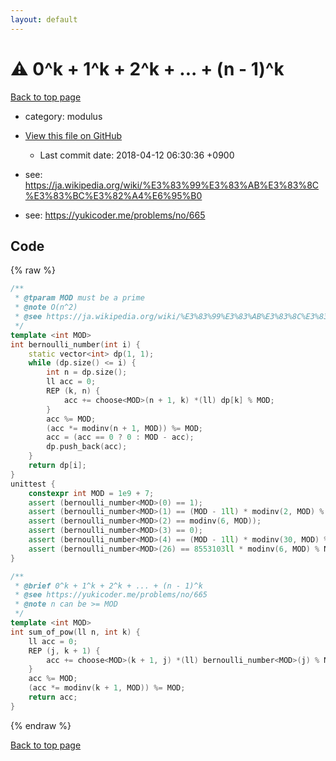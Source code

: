 ```yaml
---
layout: default
---
```


<!-- mathjax config similar to math.stackexchange -->
<script type="text/javascript" async
  src="https://cdnjs.cloudflare.com/ajax/libs/mathjax/2.7.5/MathJax.js?config=TeX-MML-AM_CHTML">
</script>
<script type="text/x-mathjax-config">
  MathJax.Hub.Config({
    TeX: { equationNumbers: { autoNumber: "AMS" }},
    tex2jax: {
      inlineMath: [ ['$','$'] ],
      processEscapes: true
    },
    "HTML-CSS": { matchFontHeight: false },
    displayAlign: "left",
    displayIndent: "2em"
  });
</script>

<script type="text/javascript" src="https://cdnjs.cloudflare.com/ajax/libs/jquery/3.4.1/jquery.min.js"></script>
<script src="https://cdn.jsdelivr.net/npm/jquery-balloon-js@1.1.2/jquery.balloon.min.js" integrity="sha256-ZEYs9VrgAeNuPvs15E39OsyOJaIkXEEt10fzxJ20+2I=" crossorigin="anonymous"></script>
<script type="text/javascript" src="../../assets/js/copy-button.js"></script>
<link rel="stylesheet" href="../../assets/css/copy-button.css" />


# :warning: 0^k + 1^k + 2^k + ... + (n - 1)^k
<a href="../../index.html">Back to top page</a>

* category: modulus
* <a href="{{ site.github.repository_url }}/blob/master/modulus/bernoulli-number.inc.cpp">View this file on GitHub</a>
    - Last commit date: 2018-04-12 06:30:36 +0900


* see: <a href="https://ja.wikipedia.org/wiki/%E3%83%99%E3%83%AB%E3%83%8C%E3%83%BC%E3%82%A4%E6%95%B0">https://ja.wikipedia.org/wiki/%E3%83%99%E3%83%AB%E3%83%8C%E3%83%BC%E3%82%A4%E6%95%B0</a>
* see: <a href="https://yukicoder.me/problems/no/665">https://yukicoder.me/problems/no/665</a>


## Code
{% raw %}
```cpp
/**
 * @tparam MOD must be a prime
 * @note O(n^2)
 * @see https://ja.wikipedia.org/wiki/%E3%83%99%E3%83%AB%E3%83%8C%E3%83%BC%E3%82%A4%E6%95%B0
 */
template <int MOD>
int bernoulli_number(int i) {
    static vector<int> dp(1, 1);
    while (dp.size() <= i) {
        int n = dp.size();
        ll acc = 0;
        REP (k, n) {
            acc += choose<MOD>(n + 1, k) *(ll) dp[k] % MOD;
        }
        acc %= MOD;
        (acc *= modinv(n + 1, MOD)) %= MOD;
        acc = (acc == 0 ? 0 : MOD - acc);
        dp.push_back(acc);
    }
    return dp[i];
}
unittest {
    constexpr int MOD = 1e9 + 7;
    assert (bernoulli_number<MOD>(0) == 1);
    assert (bernoulli_number<MOD>(1) == (MOD - 1ll) * modinv(2, MOD) % MOD);
    assert (bernoulli_number<MOD>(2) == modinv(6, MOD));
    assert (bernoulli_number<MOD>(3) == 0);
    assert (bernoulli_number<MOD>(4) == (MOD - 1ll) * modinv(30, MOD) % MOD);
    assert (bernoulli_number<MOD>(26) == 8553103ll * modinv(6, MOD) % MOD);
}

/**
 * @brief 0^k + 1^k + 2^k + ... + (n - 1)^k
 * @see https://yukicoder.me/problems/no/665
 * @note n can be >= MOD
 */
template <int MOD>
int sum_of_pow(ll n, int k) {
    ll acc = 0;
    REP (j, k + 1) {
        acc += choose<MOD>(k + 1, j) *(ll) bernoulli_number<MOD>(j) % MOD *(ll) powmod(n % MOD, k - j + 1, MOD) % MOD;
    }
    acc %= MOD;
    (acc *= modinv(k + 1, MOD)) %= MOD;
    return acc;
}

```
{% endraw %}

<a href="../../index.html">Back to top page</a>


